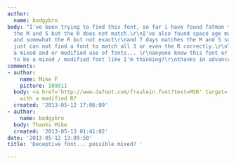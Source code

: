 ```yaml
---
author:
  name: bodgybro
body: "I've been trying to find this font, so far i have found fatman to almost match
  the M and S but the R does not match.\r\nI've also found space age matches the S
  and somewhat the R but not exact\r\nand 7 days matches the M and S somewhat as well...\r\nI
  just can not find a font to match all 3 or even the R correctly.\r\nThinking it's
  a mixed and or modified use of fonts... \r\nanyone know this font or is it going
  to be a mixed / modified font like I'm thinking?\r\nthanks in advance for any help\r\n\r\n[img:sites/default/files/old-images/logo_msr_01100030_4050.png]"
comments:
- author:
    name: Mike F
    picture: 109911
  body: <a href='http://www.dafont.com/fraulein.font?text=MSR' target='_blank'>Fraulein</a>
    with a modified R?
  created: '2013-05-12 17:06:09'
- author:
    name: bodgybro
  body: Thanks Mike
  created: '2013-05-13 01:41:02'
date: '2013-05-12 13:09:50'
title: 'Deceptive font... possible mixed? '

---
```

